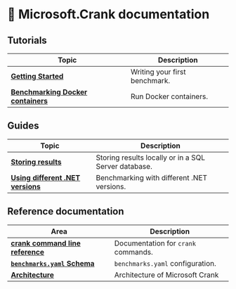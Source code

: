 # 📖 Microsoft.Crank documentation

## Tutorials

| Topic | Description |
|-------|-------------|
|**[Getting Started](getting_started.md)** | Writing your first benchmark.
|**[Benchmarking Docker containers](benchmarking_docker.md)** | Run Docker containers.

## Guides

| Topic | Description|
|-------|------------|
|**[Storing results](storing_results.md)** | Storing results locally or in a SQL Server database.
|**[Using different .NET versions](dotnet_versions.md)** | Benchmarking with different .NET versions.


## Reference documentation

| Area | Description |
|------|-------------|
|**[crank command line reference](../src/Microsoft.Crank.Controller/README.md)** | Documentation for `crank` commands.
|**[`benchmarks.yaml` Schema](../src/Microsoft.Crank.Controller/benchmarks.schema.json)** | `benchmarks.yaml` configuration.
|**[Architecture](reference/architecture.md)** | Architecture of Microsoft Crank